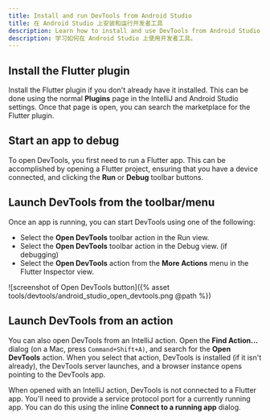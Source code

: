 ```yaml
---
title: Install and run DevTools from Android Studio
title: 在 Android Studio 上安装和运行开发者工具
description: Learn how to install and use DevTools from Android Studio.
description: 学习如何在 Android Studio 上使用开发者工具。
---
```


## Install the Flutter plugin

Install the Flutter plugin if you don't already have it installed.
This can be done using the normal **Plugins** page in the IntelliJ
and Android Studio settings. Once that page is open,
you can search the marketplace for the Flutter plugin.

## Start an app to debug

To open DevTools, you first need to run a Flutter app. 
This can be accomplished by opening a Flutter project,
ensuring that you have a device connected,
and clicking the **Run** or **Debug** toolbar buttons.

## Launch DevTools from the toolbar/menu

Once an app is running,
you can start DevTools using one of the following:

* Select the **Open DevTools** toolbar action in the Run view.
* Select the **Open DevTools** toolbar action in the Debug view.
  (if debugging)
* Select the **Open DevTools** action from the **More Actions**
  menu in the Flutter Inspector view.

![screenshot of Open DevTools button]({% asset tools/devtools/android_studio_open_devtools.png @path %})

## Launch DevTools from an action

You can also open DevTools from an IntelliJ action.
Open the **Find Action...** dialog
(on a Mac, press `Command+Shift+A)`, and search for the
**Open DevTools** action. When you select that action,
DevTools is installed (if it isn't already), the DevTools server
launches, and a browser instance opens pointing to the DevTools app.

When opened with an IntelliJ action, DevTools is not connected
to a Flutter app. You'll need to provide a service protocol port
for a currently running app. You can do this using the inline
**Connect to a running app** dialog.

